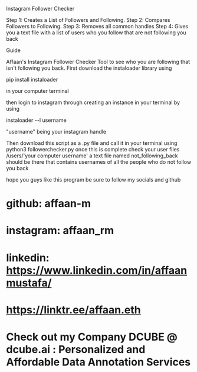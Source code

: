 Instagram Follower Checker

Step 1: 
Creates a List of Followers and Following.
Step 2: Compares Followers to Following.
Step 3: Removes all common handles
Step 4: Gives you a text file with a list of users who you follow that are not following you back

Guide

Affaan's Instagram Follower Checker Tool to see who you are following that isn't following you back.
First download the instaloader library using 

pip install instaloader

in your computer terminal

then login to instagram through creating an instance in your terminal by using  

instaloader --l username

"username" being your instagram handle

Then download this script as a .py file and call it in your terminal using python3 followerchecker.py
once this is complete check your user files /users/'your computer username'
a text file named not_following_back should be there that contains usernames of all the people who do not follow you back

hope you guys like this program be sure to follow my socials and github

# github: affaan-m
# instagram: affaan_rm
# linkedin: https://www.linkedin.com/in/affaanmustafa/
# https://linktr.ee/affaan.eth
# Check out my Company DCUBE @ dcube.ai : Personalized and Affordable Data Annotation Services

